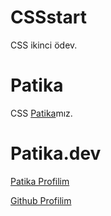 # CSSstart

CSS ikinci ödev.

# Patika

CSS [Patika](https://www.patika.dev/tr)mız.

# Patika.dev

[Patika Profilim](https://app.patika.dev/nobran)

[Github Profilim](https://github.com/NizMucahit)
